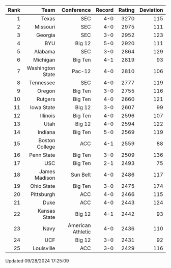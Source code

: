 | Rank  | Team                 | Conference           | Record   | Rating | Deviation |
| ---:  | ---:                 | ---:                 | ---:     | ---:   | ---:      |
| 1     | Texas                | SEC                  | 4-0      | 3270   | 115       |
| 2     | Missouri             | SEC                  | 4-0      | 2975   | 111       |
| 3     | Georgia              | SEC                  | 3-0      | 2952   | 123       |
| 4     | BYU                  | Big 12               | 5-0      | 2920   | 111       |
| 5     | Alabama              | SEC                  | 3-0      | 2864   | 129       |
| 6     | Michigan             | Big Ten              | 4-1      | 2819   | 93        |
| 7     | Washington State     | Pac-12               | 4-0      | 2810   | 106       |
| 8     | Tennessee            | SEC                  | 4-0      | 2777   | 119       |
| 9     | Oregon               | Big Ten              | 3-0      | 2755   | 116       |
| 10    | Rutgers              | Big Ten              | 4-0      | 2660   | 121       |
| 11    | Iowa State           | Big 12               | 3-0      | 2607   | 99        |
| 12    | Illinois             | Big Ten              | 4-0      | 2596   | 107       |
| 13    | Utah                 | Big 12               | 4-0      | 2594   | 122       |
| 14    | Indiana              | Big Ten              | 5-0      | 2569   | 119       |
| 15    | Boston College       | ACC                  | 4-1      | 2559   | 88        |
| 16    | Penn State           | Big Ten              | 3-0      | 2509   | 136       |
| 17    | USC                  | Big Ten              | 2-1      | 2493   | 75        |
| 18    | James Madison        | Sun Belt             | 4-0      | 2486   | 117       |
| 19    | Ohio State           | Big Ten              | 3-0      | 2475   | 174       |
| 20    | Pittsburgh           | ACC                  | 4-0      | 2466   | 115       |
| 21    | Duke                 | ACC                  | 4-0      | 2443   | 124       |
| 22    | Kansas State         | Big 12               | 4-1      | 2442   | 93        |
| 23    | Navy                 | American Athletic    | 4-0      | 2436   | 110       |
| 24    | UCF                  | Big 12               | 3-0      | 2431   | 92        |
| 25    | Louisville           | ACC                  | 3-0      | 2429   | 116       |

Updated 09/28/2024 17:25:09
